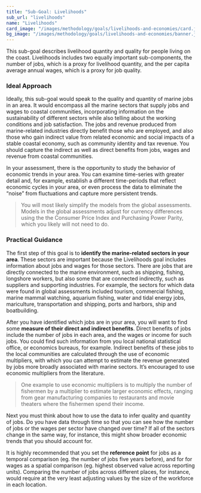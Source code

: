 ```yaml
---
title: "Sub-Goal: Livelihoods"
sub_url: "livelihoods"
name: "Livelihoods"
card_image: "/images/methodology/goals/livelihoods-and-economies/card.jpg"
bg_image: "/images/methodology/goals/livelihoods-and-economies/banner.jpg"
---
```


This sub-goal describes livelihood quantity and quality for people living on the coast. Livelihoods includes two equally important sub-components, the number of jobs, which is a proxy for livelihood quantity, and the per capita average annual wages, which is a proxy for job quality.

### Ideal Approach

Ideally, this sub-goal would speak to the quality and quantity of marine jobs in an area. It would encompass all the marine sectors that supply jobs and wages to coastal communities, incorporating information on the sustainability of different sectors while also telling about the working conditions and job satisfaction. The jobs and revenue produced from marine-related industries directly benefit those who are employed, and also those who gain indirect value from related economic and social impacts of a stable coastal economy, such as community identity and tax revenue. You should capture the indirect as well as direct benefits from jobs, wages and revenue from coastal communities.

In your assessment, there is the opportunity to study the behavior of economic trends in your area. You can examine time-series with greater detail and, for example, establish a different time-periods that reflect economic cycles in your area, or even process the data to eliminate the “noise” from fluctuations and capture more persistent trends.

> You will most likely simplify the models from the global assessments. Models in the global assessments adjust for currency differences using the the Consumer Price Index and Purchasing Power Parity, which you likely will not need to do.

### Practical Guidance

The first step of this goal is to **identify the marine-related sectors in your area**. These sectors are important because the Livelihoods goal includes information about jobs and wages for those sectors. There are jobs that are directly connected to the marine environment, such as shipping, fishing, longshore workers, but also some that are connected indirectly, such as suppliers and supporting industries. For example, the sectors for which data were found in global assessments included tourism, commercial fishing, marine mammal watching, aquarium fishing, water and tidal energy jobs, mariculture, transportation and shipping, ports and harbors, ship and boatbuilding.

After you have identified which jobs are in your area, you will want to find some **measure of their direct and indirect benefits**. Direct benefits of jobs include the number of jobs in each area, and the wages or income for such jobs. You could find such information from you local national statistical office, or economics bureaus, for example. Indirect benefits of these jobs to the local communities are calculated through the use of economic multipliers, with which you can attempt to estimate the revenue generated by jobs more broadly associated with marine sectors. It’s encouraged to use economic multipliers from the literature.

> One example to use economic multipliers is to multiply the number of fishermen by a multiplier to estimate larger economic effects, ranging from gear manufacturing companies to restaurants and movie theaters where the fishermen spend their income.

Next you must think about how to use the data to infer quality and quantity of jobs. Do you have data through time so that you can see how the number of jobs or the wages per sector have changed over time? If all of the sectors change in the same way, for instance, this might show broader economic trends that you should account for.

It is highly recommended that you set the **reference point** for jobs as a temporal comparison (eg. the number of jobs five years before), and for for wages as a spatial comparison (eg. highest observed value across reporting units). Comparing the number of jobs across different places, for instance, would require at the very least adjusting values by the size of the workforce in each location.

